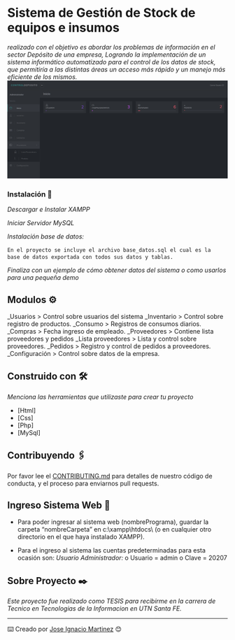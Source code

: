 # Sistema de Gestión de Stock de equipos e insumos

_realizado con el objetivo es abordar los problemas de información en el sector Depósito de una empresa, Logrando la implementación de un sistema informático automatizado para el control de los datos de stock, que permitiría a las distintas áreas un acceso más rápido y un manejo más eficiente de los mismos._
![Screenshot](inicio.png)

### Instalación 🔧

_Descargar e Instalar XAMPP_

_Iniciar Servidor MySQL_

_Instalación base de datos:_

```
En el proyecto se incluye el archivo base_datos.sql el cual es la
base de datos exportada con todos sus datos y tablas.
```

_Finaliza con un ejemplo de cómo obtener datos del sistema o como usarlos para una pequeña demo_

## Modulos ⚙️

_Usuarios > Control sobre usuarios del sistema
_Inventario > Control sobre registro de productos.
_Consumo > Registros de consumos diarios.
_Compras > Fecha ingreso de empleado.
_Proveedores > Contiene lista proveedores y pedidos
_Lista proveedores > Lista y control sobre proveedores.
_Pedidos > Registro y control de pedidos a proveedores.
_Configuración > Control sobre datos de la empresa.


## Construido con 🛠️

_Menciona las herramientas que utilizaste para crear tu proyecto_

* [Html] 
* [Css] 
* [Php]
* [MySql] 

## Contribuyendo 🖇️

Por favor lee el [CONTRIBUTING.md](https://gist.github.com/villanuevand/xxxxxx) para detalles de nuestro código de conducta, y el proceso para enviarnos pull requests.

## Ingreso Sistema Web 📖

* Para poder ingresar al sistema web (nombrePrograma), guardar la carpeta “nombreCarpeta” en
c:\xampp\htdocs\ (o en cualquier otro directorio en el que haya instalado XAMPP).

* Para el ingreso al sistema las cuentas predeterminadas para esta ocasión son:
_Usuario Administrador:_
o Usuario = admin
o Clave = 20207

## Sobre Proyecto ✒️

_Este proyecto fue realizado como TESIS para recibirme en la carrera de Tecnico en Tecnologias de la Informacion en UTN Santa FE._


---
⌨️ Creado por [Jose Ignacio Martinez](https://github.com/josem207) 😊 

